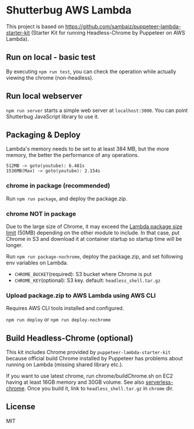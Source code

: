 # Shutterbug AWS Lambda 

This project is based on https://github.com/sambaiz/puppeteer-lambda-starter-kit (Starter Kit for running Headless-Chrome by Puppeteer on AWS Lambda).

## Run on local - basic test

By executing `npm run test`, you can check the operation while actually viewing the chrome (non-headless).

## Run local webserver

`npm run server` starts a simple web server at `localhost:3000`. You can point Shutterbug JavaScript library to use it.

## Packaging & Deploy

Lambda's memory needs to be set to at least 384 MB, but the more memory, the better the performance of any operations.

```
512MB -> goto(youtube): 6.481s
1536MB(Max) -> goto(youtube): 2.154s
```

### chrome in package (recommended)

Run `npm run package`, and deploy the package.zip.

### chrome NOT in package

Due to the large size of Chrome, it may exceed the [Lambda package size limit](http://docs.aws.amazon.com/lambda/latest/dg/limits.html) (50MB) depending on the other module to include. 
In that case, put Chrome in S3 and download it at container startup so startup time will be longer.

Run `npm run package-nochrome`, deploy the package.zip, and set following env variables on Lambda.

- `CHROME_BUCKET`(required): S3 bucket where Chrome is put
- `CHROME_KEY`(optional): S3 key. default: `headless_shell.tar.gz`

### Upload package.zip to AWS Lambda using AWS CLI

Requires AWS CLI tools installed and configured.

`npm run deploy` or `npm run deploy-nochrome`

## Build Headless-Chrome (optional)

This kit includes Chrome provided by `puppeteer-lambda-starter-kit` because official build Chrome installed by Puppeteer has problems about running on Lambda (missing shared library etc.).

If you want to use latest chrome, run chrome/buildChrome.sh on EC2 having at least 16GB memory and 30GB volume. 
See also [serverless-chrome](https://github.com/adieuadieu/serverless-chrome/blob/master/chrome/README.md).
Once you build it, link to `headless_shell.tar.gz` in `chrome` dir.

## License

MIT